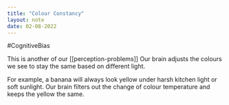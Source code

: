 ```yaml
---
title: "Colour Constancy"
layout: note
date: 02-08-2022
---
```


#CognitiveBias 

This is another of our [[perception-problems]] Our brain adjusts the colours we see to stay the same based on different light.

For example, a banana will always look yellow under harsh kitchen light or soft sunlight. Our brain filters out the change of colour temperature and keeps the yellow the same.

